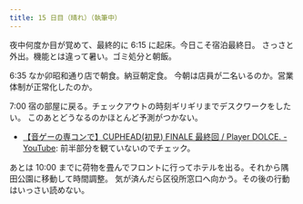 ```yaml
---
title: 15 日目（晴れ）（執筆中）
---
```


夜中何度か目が覚めて、最終的に 6:15 に起床。今日こそ宿泊最終日。
さっさと外出。機能とは違って暑い。ゴミ処分と朝飯。

6:35 なか卯昭和通り店で朝食。納豆朝定食。
今朝は店員が二名いるのか。営業体制が正常化したのか。

7:00 宿の部屋に戻る。チェックアウトの時刻ギリギリまでデスクワークをしたい。
このあとどうなるのかほとんど予測がつかない。

* [【音ゲーの専コンで】CUPHEAD(初見) FINALE 最終回 / Player DOLCE. - YouTube](https://www.youtube.com/watch?v=KlbVsyud3xs):
  前半部分を観ていないのでチェック。

あとは 10:00 までに荷物を畳んでフロントに行ってホテルを出る。それから隅田公園に移動して時間調整。
気が済んだら区役所窓口へ向かう。その後の行動はいっさい読めない。
